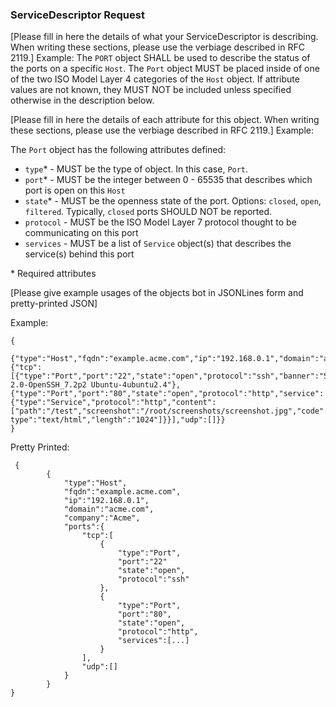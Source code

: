 ### ServiceDescriptor Request
[Please fill in here the details of what your ServiceDescriptor is describing. When writing these sections, please use the verbiage described in RFC 2119.]
Example:
The ```PORT``` object SHALL be used to describe the status of the ports on a specific ```Host```. The ```Port``` object MUST be placed inside of one of the two ISO Model Layer 4 categories of the ```Host``` object. If attribute values are not known, they MUST NOT be included unless specified otherwise in the description below.

[Please fill in here the details of each attribute for this object. When writing these sections, please use the verbiage described in RFC 2119.]
Example:

The ```Port``` object has the following attributes defined:
* ```type```* - MUST be the type of object. In this case, ```Port```.
* ```port```* - MUST be the integer between 0 - 65535 that describes which port is open on this ```Host```
* ```state```* - MUST be the openness state of the port. Options: ```closed```, ```open```, ```filtered```. Typically, ```closed``` ports SHOULD NOT be reported.
* ```protocol``` - MUST be the ISO Model Layer 7 protocol thought to be communicating on this port
* ```services``` - MUST be a list of ```Service``` object(s) that describes the service(s) behind this port

\* Required attributes

[Please give example usages of the objects bot in JSONLines form and pretty-printed JSON]

Example:
```
{
		{"type":"Host","fqdn":"example.acme.com","ip":"192.168.0.1","domain":"acme.com","company":"Acme","ports":{"tcp":[{"type":"Port","port":"22","state":"open","protocol":"ssh","banner":"SSH-2.0-OpenSSH_7.2p2 Ubuntu-4ubuntu2.4"},{"type":"Port","port":"80","state":"open","protocol":"http","service":{"type":"Service","protocol":"http","content":["path":"/test","screenshot":"/root/screenshots/screenshot.jpg","code":"200","content-type":"text/html","length":"1024"]}}],"udp":[]}}
}
```


Pretty Printed:
```
 {
		{
			"type":"Host",
			"fqdn":"example.acme.com",
			"ip":"192.168.0.1",
			"domain":"acme.com",
			"company":"Acme",
			"ports":{
				"tcp":[
					{
						"type":"Port",
						"port":"22"
						"state":"open",
						"protocol":"ssh"
					},
					{
						"type":"Port",
						"port":"80",
						"state":"open",
						"protocol":"http",
						"services":[...]
					}
				],
				"udp":[]
			}
		}
}
```